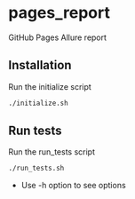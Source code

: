 # pages_report
GitHub Pages Allure report

## Installation

Run the initialize script
``` bash
./initialize.sh
```

## Run tests

Run the run_tests script
``` bash
./run_tests.sh
```
- Use -h option to see options
